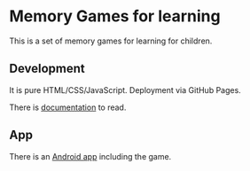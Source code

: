 # Memory Games for learning

This is a set of memory games for learning for children.

## Development

It is pure HTML/CSS/JavaScript.
Deployment via GitHub Pages.

There is [documentation](docs) to read.

## App

There is an [Android app](https://github.com/niccokunzmann/app.memory.quelltext.eu) including the game.
